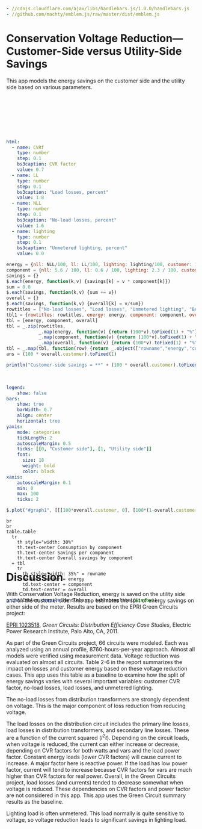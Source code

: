 
```yaml script=scriptloader
- //cdnjs.cloudflare.com/ajax/libs/handlebars.js/1.0.0/handlebars.js
- //github.com/machty/emblem.js/raw/master/dist/emblem.js
```
<link href="http://loopj.com/jquery-simple-slider/css/simple-slider.css" rel="stylesheet" type="text/css" media="screen, projection" />

<style media="screen" type="text/css">
.slider {width:80%;}
</style>

<h1>Conservation Voltage Reduction&mdash;Customer-Side versus Utility-Side Savings</h1>

This app models the energy savings on the customer side and the
utility side based on various parameters.

<br/>
<br/>
<br/>
<br/>

<div class = "row">
<div class = "col-md-4">

<br/>
<br/>

```yaml jquery=dform name=frm
html: 
  - name: CVRf
    type: number
    step: 0.1
    bs3caption: CVR factor
    value: 0.7
  - name: LL
    type: number
    step: 0.1
    bs3caption: "Load losses, percent"
    value: 1.8
  - name: NLL
    type: number
    step: 0.1
    bs3caption: "No-load losses, percent"
    value: 1.6
  - name: lighting
    type: number
    step: 0.1
    bs3caption: "Unmetered lighting, percent"
    value: 0.0
```

</div>
<div class = "col-md-1">
</div>
<div class = "col-md-7">

```js
energy = {nll: NLL/100, ll: LL/100, lighting: lighting/100, customer: 1 - LL/100 - NLL/100 - lighting/100}
component = {nll: 5.6 / 100, ll: 0.6 / 100, lighting: 2.3 / 100, customer: 2.3 / 100 * CVRf / 0.8}
savings = {}
$.each(energy, function(k,v) {savings[k] = v * component[k]})
sum = 0.0
$.each(savings, function(k,v) {sum += v})
overall = {}
$.each(savings, function(k,v) {overall[k] = v/sum})
rowtitles = ["No-load losses", "Load losses", "Unmetered lighting", "Behind the meter"]
tbl1 = {rowtitles: rowtitles, energy: energy, component: component, overall: overall}
tbl = [energy, component, overall]
tbl = _.zip(rowtitles,
            _.map(energy, function(v) {return (100*v).toFixed(1) + "%"}),
            _.map(component, function(v) {return (100*v).toFixed(1) + "%"}),
            _.map(overall, function(v) {return (100*v).toFixed(1) + "%"}))
tbl = _.map(tbl, function(row) {return _.object(["rowname","energy","component","overall"],row)})
ans = (100 * overall.customer).toFixed(1)
```

```js output = "markdown"
println("Customer-side savings = **" + (100 * overall.customer).toFixed(1)+ "%**")
```

<br/>


```yaml name=options
legend:
    show: false
bars:
    show: true
    barWidth: 0.7
    align: center
    horizontal: true
yaxis: 
    mode: categories
    tickLength: 2
    autoscaleMargin: 0.5
    ticks: [[0, "Customer side"], [1, "Utility side"]]
    font:
      size: 18
      weight: bold
      color: black
xaxis:
    autoscaleMargin: 0.1
    min: 0
    max: 100
    ticks: 2
```

```js
$.plot("#graph1", [[[100*overall.customer, 0], [100*(1-overall.customer), 1]]], options, "20em", "5em")
```

<div style="width:400px; height:100px" id = "graph1"/>

<!-- Generate a table with the results -->
<!-- Uses an emblem template -->

```text name=tabletemplate
br
br
table.table
  tr
    th style="width: 30%"
    th.text-center Consumption by component
    th.text-center Savings per component
    th.text-center Overall savings by component
  = tbl
    tr
      th style="width: 35%" = rowname
      td.text-center = energy
      td.text-center = component
      td.text-center = overall
```

```js output=markdown
print(Emblem.compile(Handlebars, tabletemplate)(window))
```


</div>
</div>

# Discussion

With Conservation Voltage Reduction, energy is saved on the utility
side and on the customer side. This app estimates the split of energy
savings on either side of the meter. Results are based on the EPRI
Green Circuits project:

[EPRI 1023518](http://www.epri.com/abstracts/Pages/ProductAbstract.aspx?ProductId=000000000001023518),
*Green Circuits: Distribution Efficiency Case Studies*, Electric Power
Research Institute, Palo Alto, CA, 2011.

As part of the Green Circuits project, 66 circuits were modeled. Each
was analyzed using an annual profile, 8760-hours-per-year approach.
Almost all models were verified using measurement data. Voltage
reduction was evaluated on almost all circuits. Table 2-6 in the
report summarizes the impact on losses and customer energy based on
these voltage reduction cases. This app uses this table as a baseline
to examine how the split of energy savings varies with several
important variables: customer CVR factor, no-load losses, load losses,
and unmetered lighting.

The no-load losses from distribution transformers are strongly
dependent on voltage. This is the major component of loss reduction
from reducing voltage.

The load losses on the distribution circuit includes the primary line
losses, load losses in distribution transformers, and secondary line
losses. These are a function of the current squared
(*I*<sup>2</sup>*t*). Depending on the circuit loads, when voltage is
reduced, the current can either increase or decrease, depending on CVR
factors for both watts and vars and the load power factor. Constant
energy loads (lower CVR factors) will cause current to increase. A
major factor here is reactive power. If the load has low power factor,
current will tend to increase because CVR factors for vars are much
higher than CVR factors for real power. Overall, in the Green Circuits
project, load losses (and currents) tended to decrease somewhat when
voltage is reduced. These dependencies on CVR factors and power factor
are not considered in this app. This app uses the Green Circuit
summary results as the baseline.

Lighting load is often unmetered. This load normally is quite
sensitive to voltage, so voltage reduction leads to significant
savings in lighting load.


